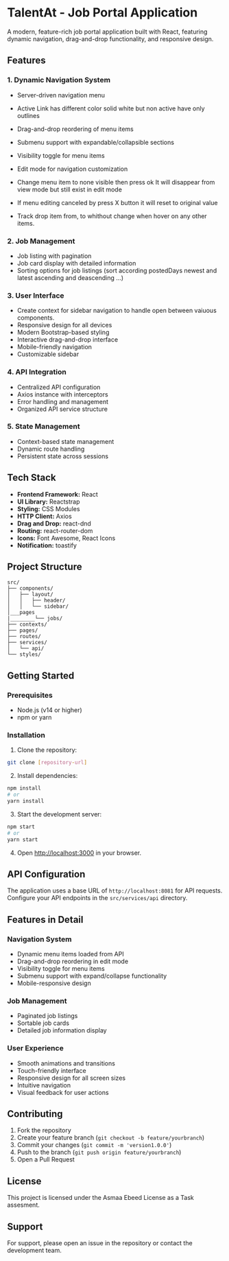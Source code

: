 # TalentAt - Job Portal Application

A modern, feature-rich job portal application built with React, featuring dynamic navigation, drag-and-drop functionality, and responsive design.

## Features

### 1. Dynamic Navigation System

- Server-driven navigation menu
- Active Link has different color solid white but non active have only outlines

- Drag-and-drop reordering of menu items
- Submenu support with expandable/collapsible sections
- Visibility toggle for menu items
- Edit mode for navigation customization
- Change menu item to none visible then press ok It will disappear from view mode but still exist in edit mode
- If menu editing canceled by press X button it will reset to original value
- Track drop item from, to whithout change when hover on any other items.


### 2. Job Management
- Job listing with pagination
- Job card display with detailed information
- Sorting options for job listings (sort according postedDays newest and latest ascending and deascending ...)

### 3. User Interface
- Create context for sidebar navigation to handle open between vaiuous components.
- Responsive design for all devices
- Modern Bootstrap-based styling
- Interactive drag-and-drop interface
- Mobile-friendly navigation
- Customizable sidebar

### 4. API Integration
- Centralized API configuration
- Axios instance with interceptors
- Error handling and management
- Organized API service structure

### 5. State Management
- Context-based state management
- Dynamic route handling
- Persistent state across sessions

## Tech Stack

- **Frontend Framework:** React
- **UI Library:** Reactstrap
- **Styling:** CSS Modules
- **HTTP Client:** Axios
- **Drag and Drop:** react-dnd
- **Routing:** react-router-dom
- **Icons:** Font Awesome, React Icons
- **Notification:** toastify

## Project Structure

```
src/
├── components/
│   ├── layout/
│   │   ├── header/
│   │   └── sidebar/
│___pages
|________└── jobs/   
├── contexts/
├── pages/
├── routes/
├── services/
│   └── api/
└── styles/
```

## Getting Started

### Prerequisites

- Node.js (v14 or higher)
- npm or yarn

### Installation

1. Clone the repository:
```bash
git clone [repository-url]
```

2. Install dependencies:
```bash
npm install
# or
yarn install
```

3. Start the development server:
```bash
npm start
# or
yarn start
```

4. Open [http://localhost:3000](http://localhost:3000) in your browser.

## API Configuration

The application uses a base URL of `http://localhost:8081` for API requests. Configure your API endpoints in the `src/services/api` directory.

## Features in Detail

### Navigation System
- Dynamic menu items loaded from API
- Drag-and-drop reordering in edit mode
- Visibility toggle for menu items
- Submenu support with expand/collapse functionality
- Mobile-responsive design

### Job Management
- Paginated job listings
- Sortable job cards
- Detailed job information display

### User Experience
- Smooth animations and transitions
- Touch-friendly interface
- Responsive design for all screen sizes
- Intuitive navigation
- Visual feedback for user actions

## Contributing

1. Fork the repository
2. Create your feature branch (`git checkout -b feature/yourbranch`)
3. Commit your changes (`git commit -m 'version1.0.0'`)
4. Push to the branch (`git push origin feature/yourbranch`)
5. Open a Pull Request

## License

This project is licensed under the Asmaa Ebeed License as a Task assesment.


## Support

For support, please open an issue in the repository or contact the development team. 
